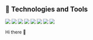 ### 

  <strong><h2> :wrench: Technologies and Tools </h2></strong>
![](https://img.shields.io/badge/<CODE>-<PYTHON>-informational?style=flat&logo=<LOGO_NAME>&logoColor=white&color=2bbc8a)
![](https://img.shields.io/badge/<CODE>-<JAVASCRIPT>-informational?style=flat&logo=<LOGO_NAME>&logoColor=white&color=2bbc8a)
![](https://img.shields.io/badge/<CODE>-<C++>-informational?style=flat&logo=<LOGO_NAME>&logoColor=white&color=2bbc8a)
![](https://img.shields.io/badge/<CODE>-<JAVA>-informational?style=flat&logo=<LOGO_NAME>&logoColor=white&color=2bbc8a)
![](https://img.shields.io/badge/<CODE>-<PHP>-informational?style=flat&logo=<LOGO_NAME>&logoColor=white&color=2bbc8a)
![](https://img.shields.io/badge/<CODE>-<TYPESCRIPT>-informational?style=flat&logo=<LOGO_NAME>&logoColor=white&color=2bbc8a)
![](https://img.shields.io/badge/<CODE>-<ANGULAR>-informational?style=flat&logo=<LOGO_NAME>&logoColor=white&color=2bbc8a)
![](https://img.shields.io/badge/<CODE>-<VUE>-informational?style=flat&logo=<LOGO_NAME>&logoColor=white&color=2bbc8a)







Hi there 👋

<!--
**maranimoataz/maranimoataz** is a ✨ _special_ ✨ repository because its `README.md` (this file) appears on your GitHub profile.

<img align="center" src="https://github-readme-stats.vercel.app/api/<CARD_TYPE>/?username=<USERNAME>&theme=<THEME_NAME>" />

Here are some ideas to get you started:

- 🔭 I’m currently working on ...
- 🌱 I’m currently learning ...
- 👯 I’m looking to collaborate on ...
- 🤔 I’m looking for help with ...
- 💬 Ask me about ...
- 📫 How to reach me: ...
- 😄 Pronouns: ...
- ⚡ Fun fact: ...
-->
